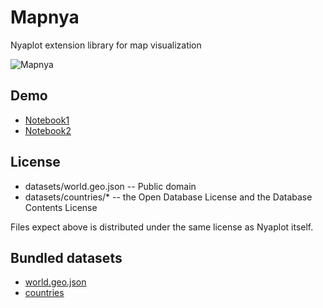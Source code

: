# Mapnya

Nyaplot extension library for map visualization

![Mapnya](https://dl.dropboxusercontent.com/u/47978121/gsoc/mapnya_top.png)

## Demo
+ [Notebook1](http://nbviewer.ipython.org/github/domitry/nyaplot/blob/master/examples/notebook/Mapnya.ipynb)
+ [Notebook2](http://nbviewer.ipython.org/github/domitry/nyaplot/blob/master/examples/notebook/Mapnya2.ipynb)

## License
* datasets/world.geo.json -- Public domain
* datasets/countries/* -- the Open Database License and the Database Contents License

Files expect above is distributed under the same license as Nyaplot itself.

## Bundled datasets
* [world.geo.json](https://github.com/johan/world.geo.json)
* [countries](https://github.com/mledoze/countries)
